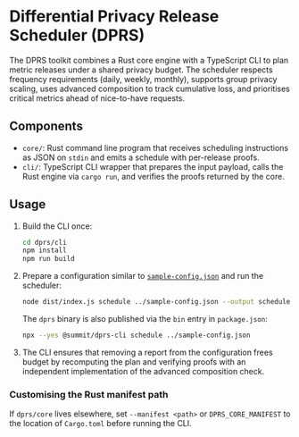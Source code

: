 # Differential Privacy Release Scheduler (DPRS)

The DPRS toolkit combines a Rust core engine with a TypeScript CLI to plan
metric releases under a shared privacy budget. The scheduler respects
frequency requirements (daily, weekly, monthly), supports group privacy scaling,
uses advanced composition to track cumulative loss, and prioritises critical
metrics ahead of nice-to-have requests.

## Components

- `core/`: Rust command line program that receives scheduling instructions as
  JSON on `stdin` and emits a schedule with per-release proofs.
- `cli/`: TypeScript CLI wrapper that prepares the input payload, calls the
  Rust engine via `cargo run`, and verifies the proofs returned by the core.

## Usage

1. Build the CLI once:

   ```bash
   cd dprs/cli
   npm install
   npm run build
   ```

2. Prepare a configuration similar to [`sample-config.json`](./sample-config.json)
   and run the scheduler:

   ```bash
   node dist/index.js schedule ../sample-config.json --output schedule.json
   ```

   The `dprs` binary is also published via the `bin` entry in `package.json`:

   ```bash
   npx --yes @summit/dprs-cli schedule ../sample-config.json
   ```

3. The CLI ensures that removing a report from the configuration frees budget by
   recomputing the plan and verifying proofs with an independent implementation
   of the advanced composition check.

### Customising the Rust manifest path

If `dprs/core` lives elsewhere, set `--manifest <path>` or
`DPRS_CORE_MANIFEST` to the location of `Cargo.toml` before running the CLI.
